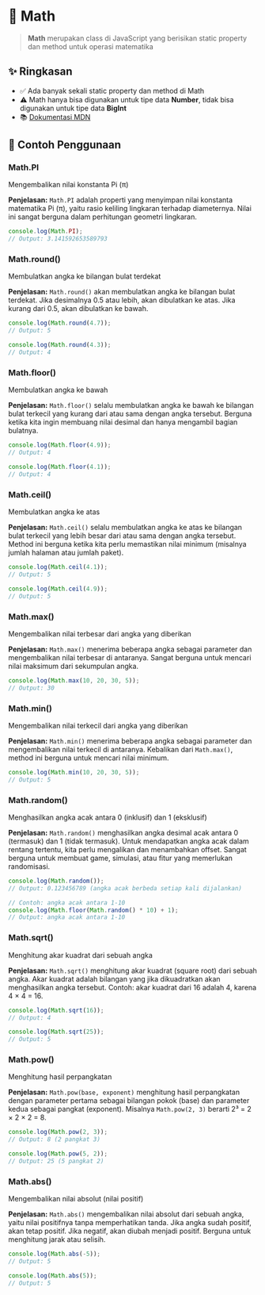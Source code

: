 # 📐 Math

> **Math** merupakan class di JavaScript yang berisikan static property dan method untuk operasi matematika

## ✨ Ringkasan

- ✅ Ada banyak sekali static property dan method di Math
- ⚠️ Math hanya bisa digunakan untuk tipe data **Number**, tidak bisa digunakan untuk tipe data **BigInt**
- 📚 [Dokumentasi MDN](https://developer.mozilla.org/en-US/docs/Web/JavaScript/Reference/Global_Objects/Math)

## 🔢 Contoh Penggunaan

### Math.PI
Mengembalikan nilai konstanta Pi (π)

**Penjelasan:** `Math.PI` adalah properti yang menyimpan nilai konstanta matematika Pi (π), yaitu rasio keliling lingkaran terhadap diameternya. Nilai ini sangat berguna dalam perhitungan geometri lingkaran.

```javascript
console.log(Math.PI);
// Output: 3.141592653589793
```

### Math.round()
Membulatkan angka ke bilangan bulat terdekat

**Penjelasan:** `Math.round()` akan membulatkan angka ke bilangan bulat terdekat. Jika desimalnya 0.5 atau lebih, akan dibulatkan ke atas. Jika kurang dari 0.5, akan dibulatkan ke bawah.

```javascript
console.log(Math.round(4.7));
// Output: 5

console.log(Math.round(4.3));
// Output: 4
```

### Math.floor()
Membulatkan angka ke bawah

**Penjelasan:** `Math.floor()` selalu membulatkan angka ke bawah ke bilangan bulat terkecil yang kurang dari atau sama dengan angka tersebut. Berguna ketika kita ingin membuang nilai desimal dan hanya mengambil bagian bulatnya.

```javascript
console.log(Math.floor(4.9));
// Output: 4

console.log(Math.floor(4.1));
// Output: 4
```

### Math.ceil()
Membulatkan angka ke atas

**Penjelasan:** `Math.ceil()` selalu membulatkan angka ke atas ke bilangan bulat terkecil yang lebih besar dari atau sama dengan angka tersebut. Method ini berguna ketika kita perlu memastikan nilai minimum (misalnya jumlah halaman atau jumlah paket).

```javascript
console.log(Math.ceil(4.1));
// Output: 5

console.log(Math.ceil(4.9));
// Output: 5
```

### Math.max()
Mengembalikan nilai terbesar dari angka yang diberikan

**Penjelasan:** `Math.max()` menerima beberapa angka sebagai parameter dan mengembalikan nilai terbesar di antaranya. Sangat berguna untuk mencari nilai maksimum dari sekumpulan angka.

```javascript
console.log(Math.max(10, 20, 30, 5));
// Output: 30
```

### Math.min()
Mengembalikan nilai terkecil dari angka yang diberikan

**Penjelasan:** `Math.min()` menerima beberapa angka sebagai parameter dan mengembalikan nilai terkecil di antaranya. Kebalikan dari `Math.max()`, method ini berguna untuk mencari nilai minimum.

```javascript
console.log(Math.min(10, 20, 30, 5));
// Output: 5
```

### Math.random()
Menghasilkan angka acak antara 0 (inklusif) dan 1 (eksklusif)

**Penjelasan:** `Math.random()` menghasilkan angka desimal acak antara 0 (termasuk) dan 1 (tidak termasuk). Untuk mendapatkan angka acak dalam rentang tertentu, kita perlu mengalikan dan menambahkan offset. Sangat berguna untuk membuat game, simulasi, atau fitur yang memerlukan randomisasi.

```javascript
console.log(Math.random());
// Output: 0.123456789 (angka acak berbeda setiap kali dijalankan)

// Contoh: angka acak antara 1-10
console.log(Math.floor(Math.random() * 10) + 1);
// Output: angka acak antara 1-10
```

### Math.sqrt()
Menghitung akar kuadrat dari sebuah angka

**Penjelasan:** `Math.sqrt()` menghitung akar kuadrat (square root) dari sebuah angka. Akar kuadrat adalah bilangan yang jika dikuadratkan akan menghasilkan angka tersebut. Contoh: akar kuadrat dari 16 adalah 4, karena 4 × 4 = 16.

```javascript
console.log(Math.sqrt(16));
// Output: 4

console.log(Math.sqrt(25));
// Output: 5
```

### Math.pow()
Menghitung hasil perpangkatan

**Penjelasan:** `Math.pow(base, exponent)` menghitung hasil perpangkatan dengan parameter pertama sebagai bilangan pokok (base) dan parameter kedua sebagai pangkat (exponent). Misalnya `Math.pow(2, 3)` berarti 2³ = 2 × 2 × 2 = 8.

```javascript
console.log(Math.pow(2, 3));
// Output: 8 (2 pangkat 3)

console.log(Math.pow(5, 2));
// Output: 25 (5 pangkat 2)
```

### Math.abs()
Mengembalikan nilai absolut (nilai positif)

**Penjelasan:** `Math.abs()` mengembalikan nilai absolut dari sebuah angka, yaitu nilai positifnya tanpa memperhatikan tanda. Jika angka sudah positif, akan tetap positif. Jika negatif, akan diubah menjadi positif. Berguna untuk menghitung jarak atau selisih.

```javascript
console.log(Math.abs(-5));
// Output: 5

console.log(Math.abs(5));
// Output: 5
```
